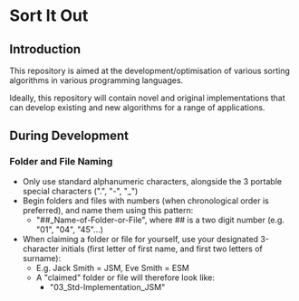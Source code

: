 # Sort It Out
## Introduction
This repository is aimed at the development/optimisation of various sorting algorithms in various programming languages.

Ideally, this repository will contain novel and original implementations that can develop existing and new algorithms for a range of applications.

## During Development
### Folder and File Naming
- Only use standard alphanumeric characters, alongside the 3 portable special characters (".", "-", "_")
- Begin folders and files with numbers (when chronological order is preferred), and name them using this pattern:
    - "##_Name-of-Folder-or-File", where ## is a two digit number (e.g. "01", "04", "45"...)
- When claiming a folder or file for yourself, use your designated 3-character initials (first letter of first name, and first two letters of surname):
    - E.g. Jack Smith = JSM, Eve Smith = ESM
    - A "claimed" folder or file will therefore look like:
        - "03_Std-Implementation_JSM"